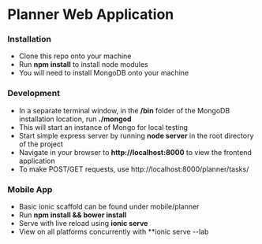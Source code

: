 # Planner Web Application
### Installation
+ Clone this repo onto your machine
+ Run **npm install** to install node modules
+ You will need to install MongoDB onto your machine

### Development
+ In a separate terminal window, in the **/bin** folder of the MongoDB installation location, run **./mongod**
+ This will start an instance of Mongo for local testing
+ Start simple express server by running **node server** in the root directory of the project
+ Navigate in your browser to **http://localhost:8000** to view the frontend application
+ To make POST/GET requests, use http://localhost:8000/planner/tasks/

### Mobile App
+ Basic ionic scaffold can be found under mobile/planner
+ Run **npm install && bower install**
+ Serve with live reload using **ionic serve**
+ View on all platforms concurrently with **ionic serve --lab
